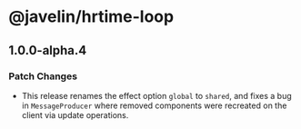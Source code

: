 # @javelin/hrtime-loop

## 1.0.0-alpha.4
### Patch Changes

- This release renames the effect option `global` to `shared`, and fixes a bug in `MessageProducer` where removed components were recreated on the client via update operations.
